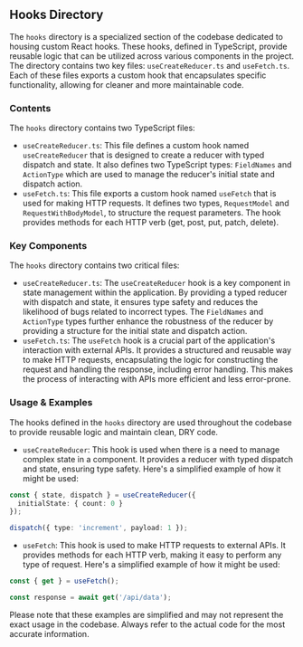 
## Hooks Directory

The `hooks` directory is a specialized section of the codebase dedicated to housing custom React hooks. These hooks, defined in TypeScript, provide reusable logic that can be utilized across various components in the project. The directory contains two key files: `useCreateReducer.ts` and `useFetch.ts`. Each of these files exports a custom hook that encapsulates specific functionality, allowing for cleaner and more maintainable code.

### Contents

The `hooks` directory contains two TypeScript files:

- `useCreateReducer.ts`: This file defines a custom hook named `useCreateReducer` that is designed to create a reducer with typed dispatch and state. It also defines two TypeScript types: `FieldNames` and `ActionType` which are used to manage the reducer's initial state and dispatch action.
- `useFetch.ts`: This file exports a custom hook named `useFetch` that is used for making HTTP requests. It defines two types, `RequestModel` and `RequestWithBodyModel`, to structure the request parameters. The hook provides methods for each HTTP verb (get, post, put, patch, delete).

### Key Components

The `hooks` directory contains two critical files:

- `useCreateReducer.ts`: The `useCreateReducer` hook is a key component in state management within the application. By providing a typed reducer with dispatch and state, it ensures type safety and reduces the likelihood of bugs related to incorrect types. The `FieldNames` and `ActionType` types further enhance the robustness of the reducer by providing a structure for the initial state and dispatch action.
- `useFetch.ts`: The `useFetch` hook is a crucial part of the application's interaction with external APIs. It provides a structured and reusable way to make HTTP requests, encapsulating the logic for constructing the request and handling the response, including error handling. This makes the process of interacting with APIs more efficient and less error-prone.

### Usage & Examples

The hooks defined in the `hooks` directory are used throughout the codebase to provide reusable logic and maintain clean, DRY code.

- `useCreateReducer`: This hook is used when there is a need to manage complex state in a component. It provides a reducer with typed dispatch and state, ensuring type safety. Here's a simplified example of how it might be used:

```typescript
const { state, dispatch } = useCreateReducer({
  initialState: { count: 0 }
});

dispatch({ type: 'increment', payload: 1 });
```

- `useFetch`: This hook is used to make HTTP requests to external APIs. It provides methods for each HTTP verb, making it easy to perform any type of request. Here's a simplified example of how it might be used:

```typescript
const { get } = useFetch();

const response = await get('/api/data');
```

Please note that these examples are simplified and may not represent the exact usage in the codebase. Always refer to the actual code for the most accurate information.
